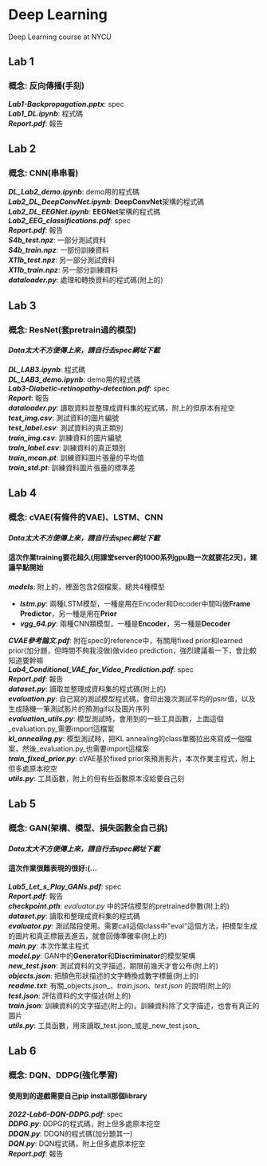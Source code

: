 # Deep Learning
Deep Learning course at NYCU

## Lab 1
### 概念: 反向傳播(手刻)
**_Lab1-Backpropagation.pptx_**: spec  
**_Lab1_DL.ipynb_**: 程式碼  
**_Report.pdf_**: 報告

## Lab 2
### 概念: CNN(串串看)
**_DL_Lab2_demo.ipynb_**: demo用的程式碼  
**_Lab2_DL_DeepConvNet.ipynb_**: **DeepConvNet**架構的程式碼  
**_Lab2_DL_EEGNet.ipynb_**: **EEGNet**架構的程式碼  
**_Lab2_EEG_classifications.pdf_**: spec  
**_Report.pdf_**: 報告  
**_S4b_test.npz_**: 一部分測試資料  
**_S4b_train.npz_**: 一部份訓練資料  
**_X11b_test.npz_**: 另一部分測試資料  
**_X11b_train.npz_**: 另一部分訓練資料  
**_dataloader.py_**: 處理和轉換資料的程式碼(附上的)  

## Lab 3
### 概念: ResNet(套pretrain過的模型)
#### _Data太大不方便傳上來，請自行去spec網址下載_
**_DL_LAB3.ipynb_**: 程式碼  
**_DL_LAB3_demo.ipynb_**: demo用的程式碼  
**_Lab3-Diabetic-retinopathy-detection.pdf_**: spec  
**_Report_**: 報告  
**_dataloader.py_**: 讀取資料並整理成資料集的程式碼，附上的但原本有挖空  
**_test_img.csv_**: 測試資料的圖片編號  
**_test_label.csv_**: 測試資料的真正類別  
**_train_img.csv_**: 訓練資料的圖片編號  
**_train_label.csv_**: 訓練資料的真正類別  
**_train_mean.pt_**: 訓練資料圖片張量的平均值  
**_train_std.pt_**: 訓練資料圖片張量的標準差

## Lab 4
### 概念: cVAE(有條件的VAE)、LSTM、CNN
#### _Data太大不方便傳上來，請自行去spec網址下載_
#### 這次作業training要花超久(用課堂server的1000系列gpu跑一次就要花2天)，建議早點開始
**_models_**: 附上的，裡面包含2個檔案，總共4種模型  
* **_lstm.py_**: 兩種LSTM模型，一種是用在Encoder和Decoder中間叫做**Frame Predictor**，另一種是用在**Prior**  
* **_vgg_64.py_**: 兩種CNN類模型，一種是**Encoder**，另一種是**Decoder**  

**_CVAE參考論文.pdf_**: 附在spec的reference中，有關用fixed prior和learned prior(加分題，但時間不夠我沒做)做video prediction，強烈建議看一下，會比較知道要幹嘛  
**_Lab4_Conditional_VAE_for_Video_Prediction.pdf_**: spec  
**_Report.pdf_**: 報告  
**_dataset.py_**: 讀取並整理成資料集的程式碼(附上的)  
**_evaluation.py_**: 自己寫的測試模型程式碼，會印出幾次測試平均的psnr值，以及生成隨機一筆測試影片的預測gif以及圖片序列  
**_evaluation_utils.py_**: 模型測試時，會用到的一些工具函數，上面這個_evaluation.py_需要import這檔案  
**_kl_annealing.py_**: 模型測試時，把KL annealing的class單獨拉出來寫成一個檔案，然後_evaluation.py_也需要import這檔案  
**_train_fixed_prior.py_**: cVAE基於fixed prior來預測影片，本次作業主程式，附上但多處原本挖空  
**_utils.py_**: 工具函數，附上的但有些函數原本沒給要自己刻

## Lab 5
### 概念: GAN(架構、模型、損失函數全自己挑)
#### _Data太大不方便傳上來，請自行去spec網址下載_
#### 這次作業很難表現的很好:(...
**_Lab5_Let_s_Play_GANs.pdf_**: spec  
**_Report.pdf_**: 報告  
**_checkpoint.pth_**: _evaluator.py_ 中的評估模型的pretrained參數(附上的)  
**_dataset.py_**: 讀取和整理成資料集的程式碼  
**_evaluator.py_**: 測試階段使用。需要call這個class中"eval"這個方法，把模型生成的圖片和真正標籤丟進去，就會回傳準確率(附上的)  
**_main.py_**: 本次作業主程式  
**_model.py_**: GAN中的**Generator**和**Discriminator**的模型架構  
**_new_test.json_**: 測試資料的文字描述，期限前幾天才會公布(附上的)  
**_objects.json_**: 把顏色形狀描述的文字轉換成數字標籤(附上的)  
**_readme.txt_**: 有關_objects.json_、_train.json_、_test.json_ 的說明(附上的)  
**_test.json_**: 評估資料的文字描述(附上的)  
**_train.json_**: 訓練資料的文字描述(附上的)。訓練資料除了文字描述，也會有真正的圖片  
**_utils.py_**: 工具函數，用來讀取_test.json_或是_new_test.json_

## Lab 6
### 概念: DQN、DDPG(強化學習)
#### 使用到的遊戲需要自己pip install那個library
**_2022-Lab6-DQN-DDPG.pdf_**: spec  
**_DDPG.py_**: DDPG的程式碼，附上但多處原本挖空  
**_DDQN.py_**: DDQN的程式碼(加分題其一)  
**_DQN.py_**: DQN程式碼，附上但多處原本挖空  
**_Report.pdf_**: 報告

